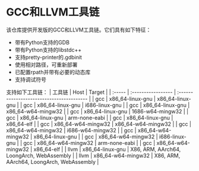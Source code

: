 # GCC和LLVM工具链

该仓库提供开发版的GCC和LLVM工具链。它们具有如下特征：

- 带有Python支持的GDB
- 带有Python支持的libstdc++
- 支持pretty-printer的.gdbinit
- 使用相对路径，可重新部署
- 已配置rpath并带有必要的动态库
- 支持调试符号

支持如下工具链：
| 工具链 | Host               | Target                                    |
| :----- | :----------------- | :---------------------------------------- |
| gcc    | x86_64-linux-gnu   | x86_64-linux-gnu                          |
| gcc    | x86_64-linux-gnu   | i686-linux-gnu                            |
| gcc    | x86_64-linux-gnu   | x86_64-w64-mingw32                        |
| gcc    | x86_64-linux-gnu   | 1686-w64-mingw32                          |
| gcc    | x86_64-linux-gnu   | arm-none-eabi                             |
| gcc    | x86_64-linux-gnu   | x86_64-elf                                |
| gcc    | x86_64-w64-mingw32 | x86_64-w64-mingw32                        |
| gcc    | x86_64-w64-mingw32 | i686-w64-mingw32                          |
| gcc    | x86_64-w64-mingw32 | x86_64-linux-gnu                          |
| gcc    | x86_64-w64-mingw32 | i686-linux-gnu                            |
| gcc    | x86_64-w64-mingw32 | arm-none-eabi                             |
| gcc    | x86_64-w64-mingw32 | x86_64-elf                                |
| llvm   | x86_64-linux-gnu   | X86, ARM, AArch64, LoongArch, WebAssembly |
| llvm   | x86_64-w64-mingw32 | X86, ARM, AArch64, LoongArch, WebAssembly |
